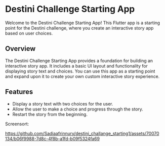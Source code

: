 # Destini Challenge Starting App

Welcome to the Destini Challenge Starting App! This Flutter app is a starting point for the Destini challenge, where you create an interactive story app based on user choices.

## Overview

The Destini Challenge Starting App provides a foundation for building an interactive story app. It includes a basic UI layout and functionality for displaying story text and choices. You can use this app as a starting point and expand upon it to create your own custom interactive story experience.

## Features

- Display a story text with two choices for the user.
- Allow the user to make a choice and progress through the story.
- Restart the story from the beginning.


Screensort:

https://github.com/Sadiaafrinnury/destini_challange_starting1/assets/70070134/b06f9988-7d8c-4f8b-a1fd-b09f5324fa69

